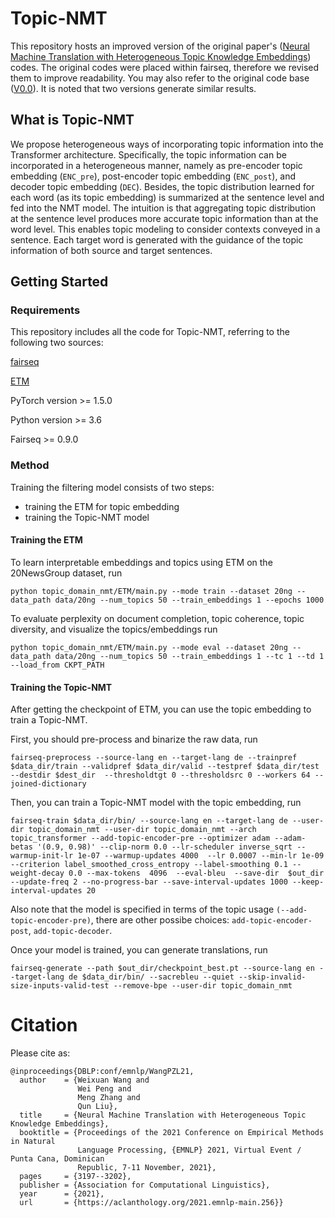 # Topic-NMT

This repository hosts an improved version of the original paper's (<a href="https://aclanthology.org/2021.emnlp-main.256/">Neural Machine Translation with Heterogeneous Topic Knowledge
Embeddings</a>) codes. The original codes were placed within fairseq, therefore we revised them to improve readability. You may also refer to the original code base (<a href="https://github.com/Vicky-Wil/topic-NMT/tree/V0.0/">V0.0</a>). It is noted that two versions generate similar results.  


## What is Topic-NMT

We propose heterogeneous ways of incorporating topic information into the Transformer architecture. Specifically, the
topic information can be incorporated in a heterogeneous manner, namely as pre-encoder topic embedding (`ENC_pre`),
post-encoder topic embedding (`ENC_post`), and decoder topic embedding (`DEC`). Besides, the topic distribution learned
for each word (as its topic embedding) is summarized at the sentence level and fed into the NMT model. The intuition is
that aggregating topic distribution at the sentence level produces more accurate topic information than at the word
level. This enables topic modeling to consider contexts conveyed in a sentence. Each target word is generated with the
guidance of the topic information of both source and target sentences.

## Getting Started

### Requirements

This repository includes all the code for Topic-NMT, referring to the following two sources:
<p><a href="https://github.com/pytorch/fairseq">fairseq</a></p>
<p><a href="https://github.com/adjidieng/ETM">ETM</a></p>

PyTorch version >= 1.5.0

Python version >= 3.6

Fairseq >= 0.9.0

### Method

Training the filtering model consists of two steps:

- training the ETM for topic embedding
- training the Topic-NMT model

#### Training the ETM

To learn interpretable embeddings and topics using ETM on the 20NewsGroup dataset, run

```
python topic_domain_nmt/ETM/main.py --mode train --dataset 20ng --data_path data/20ng --num_topics 50 --train_embeddings 1 --epochs 1000
```


To evaluate perplexity on document completion, topic coherence, topic diversity, and visualize the topics/embeddings run

```
python topic_domain_nmt/ETM/main.py --mode eval --dataset 20ng --data_path data/20ng --num_topics 50 --train_embeddings 1 --tc 1 --td 1 --load_from CKPT_PATH
```

#### Training the Topic-NMT

After getting the checkpoint of ETM, you can use the topic embedding to train a Topic-NMT.

First, you should pre-process and binarize the raw data, run

```
fairseq-preprocess --source-lang en --target-lang de --trainpref $data_dir/train --validpref $data_dir/valid --testpref $data_dir/test --destdir $dest_dir  --thresholdtgt 0 --thresholdsrc 0 --workers 64 --joined-dictionary
```

Then, you can train a Topic-NMT model with the topic embedding, run

```
fairseq-train $data_dir/bin/ --source-lang en --target-lang de --user-dir topic_domain_nmt --user-dir topic_domain_nmt --arch topic_transformer --add-topic-encoder-pre --optimizer adam --adam-betas '(0.9, 0.98)' --clip-norm 0.0 --lr-scheduler inverse_sqrt --warmup-init-lr 1e-07 --warmup-updates 4000  --lr 0.0007 --min-lr 1e-09 --criterion label_smoothed_cross_entropy --label-smoothing 0.1 --weight-decay 0.0 --max-tokens  4096  --eval-bleu  --save-dir  $out_dir --update-freq 2 --no-progress-bar --save-interval-updates 1000 --keep-interval-updates 20 
```

Also note that the model is specified in terms of the topic usage `(--add-topic-encoder-pre)`, there are other possibe choices: `add-topic-encoder-post`, `add-topic-decoder`.

Once your model is trained, you can generate translations, run

```
fairseq-generate --path $out_dir/checkpoint_best.pt --source-lang en --target-lang de $data_dir/bin/ --sacrebleu --quiet --skip-invalid-size-inputs-valid-test --remove-bpe --user-dir topic_domain_nmt
```

# Citation

Please cite as:

```
@inproceedings{DBLP:conf/emnlp/WangPZL21,
  author    = {Weixuan Wang and
               Wei Peng and
               Meng Zhang and
               Qun Liu},
  title     = {Neural Machine Translation with Heterogeneous Topic Knowledge Embeddings},
  booktitle = {Proceedings of the 2021 Conference on Empirical Methods in Natural
               Language Processing, {EMNLP} 2021, Virtual Event / Punta Cana, Dominican
               Republic, 7-11 November, 2021},
  pages     = {3197--3202},
  publisher = {Association for Computational Linguistics},
  year      = {2021},
  url       = {https://aclanthology.org/2021.emnlp-main.256}}
```
